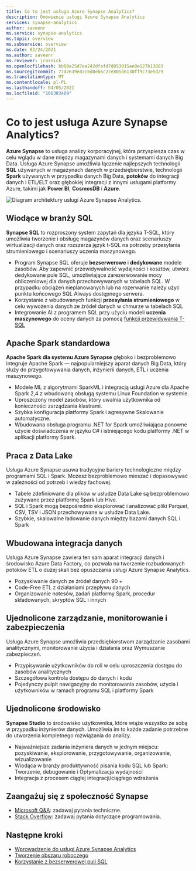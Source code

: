 ```yaml
---
title: Co to jest usługa Azure Synapse Analytics?
description: Omówienie usługi Azure Synapse Analytics
services: synapse-analytics
author: saveenr
ms.service: synapse-analytics
ms.topic: overview
ms.subservice: overview
ms.date: 03/24/2021
ms.author: saveenr
ms.reviewer: jrasnick
ms.openlocfilehash: bb09a25d7ea242dfafd7d853015ae8e127b13883
ms.sourcegitcommit: 77d7639e83c6d8eb6c2ce805b6130ff9c73e5d29
ms.translationtype: MT
ms.contentlocale: pl-PL
ms.lasthandoff: 04/05/2021
ms.locfileid: "106383409"
---
```

# <a name="what-is-azure-synapse-analytics"></a>Co to jest usługa Azure Synapse Analytics?

**Azure Synapse** to usługa analizy korporacyjnej, która przyspiesza czas w celu wglądu w dane między magazynami danych i systemami danych Big Data. Usługa Azure Synapse umożliwia łączenie najlepszych technologii **SQL** używanych w magazynach danych w przedsiębiorstwie, technologii **Spark** używanych w przypadku danych Big Data, **potoków** do integracji danych i ETL/ELT oraz głębokiej integracji z innymi usługami platformy Azure, takimi jak **Power BI**, **CosmosDB** i **Azure**.

![Diagram architektury usługi Azure Synapse Analytics.](./media/overview-what-is/synapse-architecture.png)

## <a name="industry-leading-sql"></a>Wiodące w branży SQL

**Synapse SQL** to rozproszony system zapytań dla języka T-SQL, który umożliwia tworzenie i obsługę magazynów danych oraz scenariuszy wirtualizacji danych oraz rozszerza język t-SQL na potrzeby przesyłania strumieniowego i scenariuszy uczenia maszynowego.

* Program Synapse SQL oferuje **bezserwerowe** i **dedykowane** modele zasobów. Aby zapewnić przewidywalność wydajności i kosztów, utwórz dedykowane pule SQL, umożliwiające zarezerwowanie mocy obliczeniowej dla danych przechowywanych w tabelach SQL. W przypadku obciążeń nieplanowanych lub na rozerwanie należy użyć punktu końcowego SQL Always dostępnego serwera.
* Korzystanie z wbudowanych funkcji **przesyłania strumieniowego** w celu wywożenia danych ze źródeł danych w chmurze w tabelach SQL
* Integrowanie AI z programem SQL przy użyciu modeli **uczenia maszynowego** do oceny danych za pomocą [funkcji przewidywania T-SQL](/sql/t-sql/queries/predict-transact-sql?view=azure-sqldw-latest&preserve-view=true)

## <a name="industry-standard-apache-spark"></a>Apache Spark standardowa

**Apache Spark dla systemu Azure Synapse** głęboko i bezproblemowo integruje Apache Spark — najpopularniejszy aparat danych Big Data, który służy do przygotowywania danych, inżynierii danych, ETL i uczenia maszynowego.

* Modele ML z algorytmami SparkML i integracją usługi Azure dla Apache Spark 2,4 z wbudowaną obsługą systemu Linux Foundation w systemie.
* Uproszczony model zasobów, który uwalnia użytkownika od konieczności zarządzania klastrami.
* Szybka konfiguracja platformy Spark i agresywne Skalowanie automatyczne.
* Wbudowana obsługa programu .NET for Spark umożliwiająca ponowne użycie doświadczenia w języku C# i istniejącego kodu platformy .NET w aplikacji platformy Spark.

## <a name="working-with-your-data-lake"></a>Praca z Data Lake

Usługa Azure Synapse usuwa tradycyjne bariery technologiczne między programami SQL i Spark. Możesz bezproblemowo mieszać i dopasowywać w zależności od potrzeb i wiedzy fachowej.

* Tabele zdefiniowane dla plików w usłudze Data Lake są bezproblemowo zużywane przez platformę Spark lub Hive.
* SQL i Spark mogą bezpośrednio eksplorować i analizować pliki Parquet, CSV, TSV i JSON przechowywane w usłudze Data Lake.
* Szybkie, skalowalne ładowanie danych między bazami danych SQL i Spark

## <a name="built-in-data-integration"></a>Wbudowana integracja danych

Usługa Azure Synapse zawiera ten sam aparat integracji danych i środowisko Azure Data Factory, co pozwala na tworzenie rozbudowanych potoków ETL o dużej skali bez opuszczania usługi Azure Synapse Analytics.

* Pozyskiwanie danych ze źródeł danych 90 +
* Code-Free ETL z działaniami przepływu danych
* Organizowanie notesów, zadań platformy Spark, procedur składowanych, skryptów SQL i innych

## <a name="unified-management-monitoring-and-security"></a>Ujednolicone zarządzanie, monitorowanie i zabezpieczenia

Usługa Azure Synapse umożliwia przedsiębiorstwom zarządzanie zasobami analitycznymi, monitorowanie użycia i działania oraz Wymuszanie zabezpieczeń.

* Przypisywanie użytkowników do roli w celu uproszczenia dostępu do zasobów analitycznych
* Szczegółowa kontrola dostępu do danych i kodu
* Pojedynczy pulpit nawigacyjny do monitorowania zasobów, użycia i użytkowników w ramach programu SQL i platformy Spark

## <a name="unified-experience"></a>Ujednolicone środowisko

**Synapse Studio** to środowisko użytkownika, które wiąże wszystko ze sobą w przypadku inżynierów danych. Umożliwia im to każde zadanie potrzebne do utworzenia kompletnego rozwiązania do analizy.

* Najważniejsze zadania inżyniera danych w jednym miejscu: pozyskiwanie, eksplorowanie, przygotowywanie, organizowanie, wizualizowanie
* Wiodąca w branży produktywność pisania kodu SQL lub Spark: Tworzenie, debugowanie i Optymalizacja wydajności
* Integracja z procesem ciągłej integracji/ciągłego wdrażania

## <a name="engage-with-the-synapse-community"></a>Zaangażuj się z społeczność Synapse

- [Microsoft Q&A](/answers/topics/azure-synapse-analytics.html): zadawaj pytania techniczne.
- [Stack Overflow](https://stackoverflow.com/questions/tagged/azure-synapse): zadawaj pytania dotyczące programowania.

## <a name="next-steps"></a>Następne kroki

* [Wprowadzenie do usługi Azure Synapse Analytics](get-started.md)
* [Tworzenie obszaru roboczego](quickstart-create-workspace.md)
* [Korzystanie z bezserwerowej puli SQL](quickstart-sql-on-demand.md)
